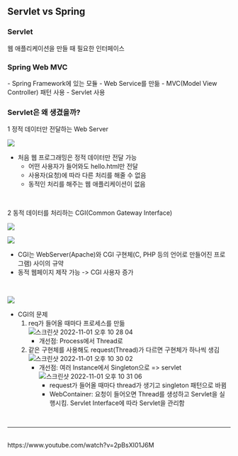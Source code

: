 <h2>Servlet vs Spring</h2>

<h3>Servlet</h3>
웹 애플리케이션을 만들 때 필요한 인터페이스

<br>

<h3>Spring Web MVC</h3>
- Spring Framework에 있는 모듈
- Web Service를 만듦
- MVC(Model View Controller) 패턴 사용
- Servlet 사용

<br>

<h3>Servlet은 왜 생겼을까?</h3>
1 정적 데이터만 전달하는 Web Server

![](https://user-images.githubusercontent.com/93105083/199177686-c034fc77-cda0-4326-85e5-02944a6606f3.png)
- 처음 웹 프로그래밍은 정적 데이터만 전달 가능
    - 어떤 사용자가 들어와도 hello.html만 전달
    - 사용자(요청)에 따라 다른 처리를 해줄 수 없음
    - 동적인 처리를 해주는 웹 애플리케이션이 없음

<br>

2 동적 데이터를 처리하는 CGI(Common Gateway Interface)

![](https://user-images.githubusercontent.com/93105083/199178023-344f877b-9700-45fa-a2aa-f5dae4c8d45a.png)

![](https://user-images.githubusercontent.com/93105083/199178327-f5fe0ccd-9042-4fea-bd2f-c7a026282009.png)
- CGI는 WebServer(Apache)와 CGI 구현체(C, PHP 등의 언어로 만들어진 프로그램) 사이의 규약
- 동적 웹페이지 제작 가능 -> CGI 사용자 증가

<br>

![](https://user-images.githubusercontent.com/93105083/199178594-f6c6f492-0608-43fb-a149-661d265b26e1.png)
- CGI의 문제
    1. req가 들어올 때마다 프로세스를 만듦
        ![스크린샷 2022-11-01 오후 10 28 04](https://user-images.githubusercontent.com/93105083/199244489-734aadf6-50d5-454e-8038-e43f3a50dd3a.png)
        - 개선점: Process에서 Thread로
    2. 같은 구현체를 사용해도 request(Thread)가 다르면 구현체가 하나씩 생김
        ![스크린샷 2022-11-01 오후 10 30 02](https://user-images.githubusercontent.com/93105083/199244906-0c06f888-319b-4384-9a0f-ae4ab0c6f472.png)
        - 개선점: 여러 Instance에서 Singleton으로 => servlet
            ![스크린샷 2022-11-01 오후 10 31 06](https://user-images.githubusercontent.com/93105083/199245147-0fc4e4f9-54a5-4df7-9eff-698673da2944.png)
            - request가 들어올 때마다 thread가 생기고 singleton 패턴으로 바뀜
            - WebContainer: 요청이 들어오면 Thread를 생성하고 Servlet을 실행시킴. Servlet Interface에 따라 Servlet을 관리함




<br>

<hr>
<br>
https://www.youtube.com/watch?v=2pBsXI01J6M
